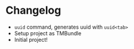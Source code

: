 # Changelog

* `uuid` command, generates uuid with `uuid<tab>`
* Setup project as TMBundle
* Initial project!
